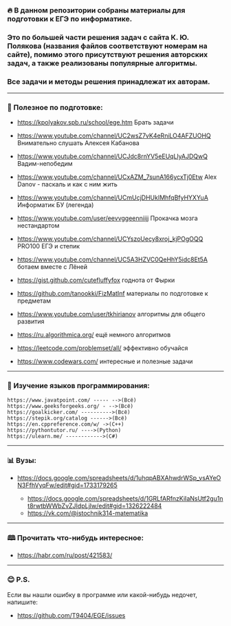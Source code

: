 ### 🔥 В данном репозитории собраны материалы для подготовки к ЕГЭ по информатике. 
### Это по большей части решения задач с сайта К. Ю. Полякова (названия файлов соответствуют номерам на сайте), помимо этого присутствуют решения авторских задач, а также     реализованы популярные алгоритмы. 
### Все задачи и методы решения принадлежат их авторам.

***

### 🧠 Полезное по подготовке: 


+  https://kpolyakov.spb.ru/school/ege.htm  Брать задачи

+ https://www.youtube.com/channel/UC2wsZ7vK4eRniLO4AFZUOHQ Внимательно слушать Алексея Кабанова

+ https://www.youtube.com/channel/UCJdc8rnYV5eEUqLlyAJDQwQ Вадим-непобедим

+ https://www.youtube.com/channel/UCxAZM_7sunA166ycxTj0Etw  Alex Danov - паскаль и как с ним жить

+ https://www.youtube.com/channel/UCmUcjDHUkIMhfqBfyHYXYuA Информатик БУ (легенда)

+ https://www.youtube.com/user/eevvggeenniijj Прокачка мозга нестандартом 

+ https://www.youtube.com/channel/UCYszoUecy8xroj_kjPOgOQQ PRO100 ЕГЭ и степик

+ https://www.youtube.com/channel/UC5A3HZVC0QeHhY5idc8Et5A ботаем вместе с Лёней 

+ https://gist.github.com/cutefluffyfox годнота от Фырки

+ https://github.com/tanookki/FizMatInf  материалы по подготовке к предметам

+ https://www.youtube.com/user/tkhirianov  алгоритмы для общего развития

+ https://ru.algorithmica.org/ ещё немного алгоритмов 

+ https://leetcode.com/problemset/all/ эффективно обучайся

+ https://www.codewars.com/ интересные и полезные задачи

---

### 👅 Изучение языков программирования:

    https://www.javatpoint.com/ ----- -->(Всё)
    https://www.geeksforgeeks.org/ - -->(Всё)
    https://goalkicker.com/ ---------->(Всё)
    https://stepik.org/catalog ------>(Всё)
    https://en.cppreference.com/w/ ->(C++)
    https://pythontutor.ru/ ---->(Python)
    https://ulearn.me/ ------------>(C#)

---

### 📊 Вузы: 

* https://docs.google.com/spreadsheets/d/1uhqpABXAhwdrWSp_vsAYeON3FfhVyqFw/edit#gid=1733179265

    * https://docs.google.com/spreadsheets/d/1GRLfARfnzKiIaNsUtf2gu1nt8rwtbWWbZvZJIdpLjIw/edit#gid=1326222484
    * https://vk.com/@istochnik314-matematika

---

### 🕮 Прочитать что-нибудь интересное:

* https://habr.com/ru/post/421583/

---

### 😊 P.S.

Если вы нашли ошибку в программе или какой-нибудь недочет, напишите:

* https://github.com/T9404/EGE/issues







